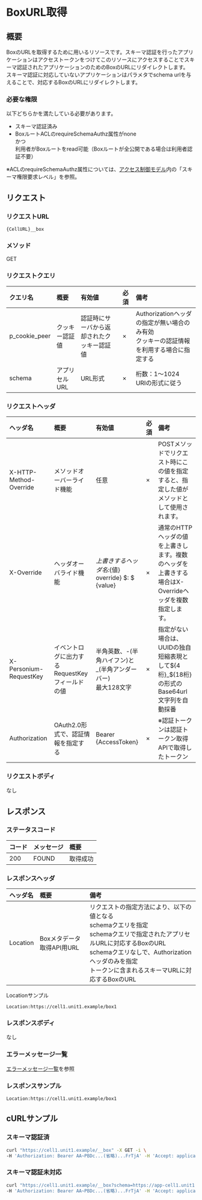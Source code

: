 # BoxURL取得
## 概要
BoxのURLを取得するために用いるリソースです。スキーマ認証を行ったアプリケーションはアクセストークンをつけてこのリソースにアクセスすることでスキーマ認証されたアプリケーションのためのBoxのURLにリダイレクトします。  
スキーマ認証に対応していないアプリケーションはパラメタでschema urlを与えることで、対応するBoxのURLにリダイレクトします。

### 必要な権限
以下どちらかを満たしている必要があります。
* スキーマ認証済み
* BoxルートACLのrequireSchemaAuthz属性がnone  
かつ  
利用者がBoxルートをread可能（Boxルートが全公開である場合は利用者認証不要）

※ACLのrequireSchemaAuthz属性については、[アクセス制御モデル](006_Access_Control.md)内の「スキーマ権限要求レベル」を参照。

## リクエスト
### リクエストURL
```
{CellURL}__box
```
### メソッド
GET

### リクエストクエリ

|クエリ名|概要|有効値|必須|備考|
|:--|:--|:--|:--|:--|
|p_cookie_peer|クッキー認証値|認証時にサーバから返却されたクッキー認証値|×|Authorizationヘッダの指定が無い場合のみ有効<br>クッキーの認証情報を利用する場合に指定する|
|schema|アプリセルURL|URL形式|×|桁数：1&#65374;1024<br>URIの形式に従う|


### リクエストヘッダ

|ヘッダ名|概要|有効値|必須|備考|
|:--|:--|:--|:--|:--|
|X-HTTP-Method-Override|メソッドオーバーライド機能|任意|×|POSTメソッドでリクエスト時にこの値を指定すると、指定した値がメソッドとして使用されます。|
|X-Override|ヘッダオーバライド機能|${上書きするヘッダ名}:${値}  override} $: $ {value}|×|通常のHTTPヘッダの値を上書きします。複数のヘッダを上書きする場合はX-Overrideヘッダを複数指定します。|
|X-Personium-RequestKey|イベントログに出力するRequestKeyフィールドの値|半角英数、-(半角ハイフン)と_(半角アンダーバー)<br>最大128文字|×|指定がない場合は、UUIDの独自短縮表現として${4桁}_${18桁}の形式のBase64url文字列を自動採番|
|Authorization|OAuth2.0形式で、認証情報を指定する|Bearer {AccessToken}|×|※認証トークンは認証トークン取得APIで取得したトークン|
### リクエストボディ
なし


## レスポンス
### ステータスコード

|コード|メッセージ|概要|
|:--|:--|:--|
|200|FOUND|取得成功|
### レスポンスヘッダ

|ヘッダ名|概要|備考|
|:--|:--|:--|
|Location|Boxメタデータ取得API用URL|リクエストの指定方法により、以下の値となる<br>schemaクエリを指定<br>schemaクエリで指定されたアプリセルURLに対応するBoxのURL<br>schemaクエリなしで、Authorizationヘッダのみを指定<br>トークンに含まれるスキーマURLに対応するBoxのURL|
Locationサンプル
```
Location:https://cell1.unit1.example/box1
```

### レスポンスボディ
なし

### エラーメッセージ一覧
[エラーメッセージ一覧](004_Error_Messages.md)を参照

### レスポンスサンプル
```
Location:https://cell1.unit1.example/box1
```

## cURLサンプル
### スキーマ認証済
```sh
curl "https://cell1.unit1.example/__box" -X GET -i \
-H 'Authorization: Bearer AA~PBDc...(省略)...FrTjA' -H 'Accept: application/json'
```
### スキーマ認証未対応
```sh
curl "https://cell1.unit1.example/__box?schema=https://app-cell1.unit1.example/" -X GET -i \
-H 'Authorization: Bearer AA~PBDc...(省略)...FrTjA' -H 'Accept: application/json'
```

